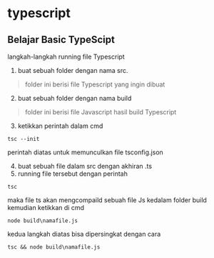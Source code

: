 # typescript


## Belajar Basic TypeScipt

langkah-langkah running file Typescript

1. buat sebuah folder dengan nama src. 
> folder ini berisi file Typescript yang ingin dibuat

2. buat sebuah folder dengan nama build
> folder ini berisi file Javascript hasil build Typescript

3. ketikkan perintah dalam cmd
```
tsc --init
```
perintah diatas untuk memunculkan file tsconfig.json

4. buat sebuah file dalam src dengan akhiran .ts
5. running file tersebut dengan perintah

```
tsc
```

maka file ts akan mengcompaild sebuah file Js kedalam folder build kemudian ketikkan di cmd
```
node build\namafile.js
```

kedua langkah diatas bisa dipersingkat dengan  cara
```
tsc && node build\namafile.js

```